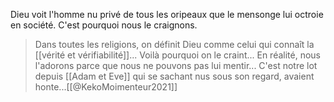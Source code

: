 Dieu voit l'homme nu privé de tous les oripeaux que le mensonge lui octroie en société. C'est pourquoi nous le craignons.

> Dans toutes les religions, on définit Dieu comme celui qui connaît la [[vérité et vérifiabilité]]... Voilà pourquoi on le craint... En réalité, nous l'adorons parce que nous ne pouvons pas lui mentir... C'est notre lot depuis [[Adam et Eve]] qui se sachant nus sous son regard, avaient honte...[[@KekoMoimenteur2021]]